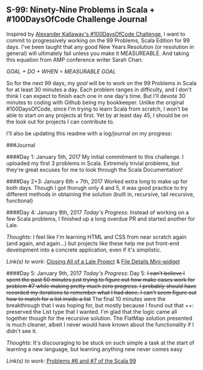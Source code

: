 S-99: Ninety-Nine Problems in Scala + #100DaysOfCode Challenge Journal
------------

Inspired by [Alexander Kallaway's #100DaysOfCode Challenge](https://medium.freecodecamp.com/start-2017-with-the-100daysofcode-improved-and-updated-18ce604b237b#.qv02ziw4a), I want to commit to progressively working on the 99 Problems, Scala Edition for 99 days. I've been taught that any good New Years Resolution (or resolution in general) will ultimately fail unless you make it MEASUREABLE. And taking this equation from AMP conference writer Sarah Chan:

_GOAL + DO + WHEN = MEASURABLE GOAL_

So for the next 99 days, my _goal_ will be to work on the 99 Problems in Scala for at least 30 minutes a day. Each problem ranges in difficulty, and I don't think I can expect to finish each one in one day's time. But I'll devote 30 minutes to coding with Github being my bookkeeper. Unlike the original #100DaysOfCode, since I'm trying to learn Scala from scratch, I won't be able to start on any projects at first. Yet by at least day 45, I should be on the look out for projects I can contribute to. 

I'll also be updating this readme with a log/journal on my progress:

###Journal

####Day 1: January 5th, 2017 
My initial commitment to this challenge. I uploaded my first 3 problems in Scala. Extremely trivial problems, but they're great excuses for me to look through the Scala Documentation!

####Day 2+3: January 6th + 7th, 2017
Worked extra long to make up for both days. Though I got thorugh only 4 and 5, it was good practice to try different methods in obtaining the solution (built in, recursive, tail recursive, functional)

####Day 4: January 8th, 2017
_Today's Progress_: Instead of working on a few Scala problems, I finished up a long overdue PR and started another for Lale.

_Thoughts_: I feel like I'm learning HTML and CSS from near scratch again (and again, and again...) but projects like these help me put front-end development into a concrete application, even if it's simplistic.

_Link(s) to work_: [Closing All of a Lale Project](https://github.com/lale-help/lale-help/pull/443/commits/344112b6ce090bf2cf6af7cf45214a143a58928b) & [File Details Mini-widget](https://github.com/lale-help/lale-help/issues/433)

####Day 5: January 9th, 2017
_Today's Progress_: Day 5: ~~I can't believe I spent the past 50 minutes just trying to figure out how make cases work for problem #7 while making pretty much zero progress. I probably should have recorded my iterations to remember what I had done. I can't seem figure out how to match for a list inside a list~~
The final 10 minutes were the breakthrough that I was hoping for, but mostly because I found out that ++: preserved the List type that I wanted. I'm glad that the logic came all together though for the recursive solution. The FlatMap solution presented is much cleaner, albeit I never would have known about the functionality if I didn't see it.

_Thoughts_: It's discouraging to be stuck on such simple a task at the start of learning a new language, but learning anything new never comes easy

_Link(s) to work_: [Problems #6 and #7 of the Scala 99](http://aperiodic.net/phil/scala/s-99/#p07) 
